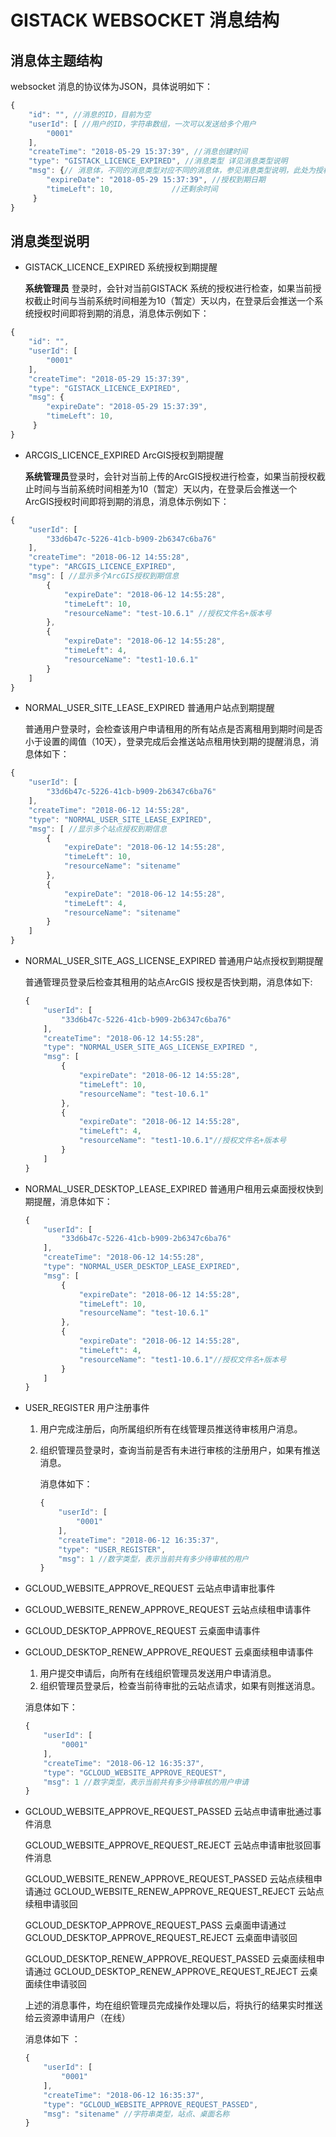 #                           GISTACK WEBSOCKET 消息结构

## 消息体主题结构

 websocket 消息的协议体为JSON，具体说明如下：

```javascript
{
    "id": "", //消息的ID，目前为空
    "userId": [ //用户的ID，字符串数组，一次可以发送给多个用户
        "0001"
    ],
    "createTime": "2018-05-29 15:37:39", //消息创建时间
    "type": "GISTACK_LICENCE_EXPIRED", //消息类型 详见消息类型说明
    "msg": {// 消息体，不同的消息类型对应不同的消息体，参见消息类型说明，此处为授权到期通知消息
        "expireDate": "2018-05-29 15:37:39", //授权到期日期
        "timeLeft": 10,             //还剩余时间
     }
}
```



## 消息类型说明

- GISTACK_LICENCE_EXPIRED     系统授权到期提醒

  **系统管理员** 登录时，会针对当前GISTACK 系统的授权进行检查，如果当前授权截止时间与当前系统时间相差为10（暂定）天以内，在登录后会推送一个系统授权时间即将到期的消息，消息体示例如下：

```javascript
{
    "id": "",
    "userId": [
        "0001"
    ],
    "createTime": "2018-05-29 15:37:39",
    "type": "GISTACK_LICENCE_EXPIRED",
    "msg": {
        "expireDate": "2018-05-29 15:37:39",
        "timeLeft": 10,
     }
}
```





- ARCGIS_LICENCE_EXPIRED  ArcGIS授权到期提醒

  **系统管理员**登录时，会针对当前上传的ArcGIS授权进行检查，如果当前授权截止时间与当前系统时间相差为10（暂定）天以内，在登录后会推送一个ArcGIS授权时间即将到期的消息，消息体示例如下：

```javascript
{
    "userId": [
        "33d6b47c-5226-41cb-b909-2b6347c6ba76"
    ],
    "createTime": "2018-06-12 14:55:28",
    "type": "ARCGIS_LICENCE_EXPIRED",
    "msg": [ //显示多个ArcGIS授权到期信息
        {
            "expireDate": "2018-06-12 14:55:28",
            "timeLeft": 10,
            "resourceName": "test-10.6.1" //授权文件名+版本号
        },
        {
            "expireDate": "2018-06-12 14:55:28",
            "timeLeft": 4,
            "resourceName": "test1-10.6.1"
        }
    ]
}
```

- NORMAL_USER_SITE_LEASE_EXPIRED  普通用户站点到期提醒

  普通用户登录时，会检查该用户申请租用的所有站点是否离租用到期时间是否小于设置的阈值（10天），登录完成后会推送站点租用快到期的提醒消息，消息体如下：
```javascript
{
    "userId": [
        "33d6b47c-5226-41cb-b909-2b6347c6ba76"
    ],
    "createTime": "2018-06-12 14:55:28",
    "type": "NORMAL_USER_SITE_LEASE_EXPIRED",
    "msg": [ //显示多个站点授权到期信息
        {
            "expireDate": "2018-06-12 14:55:28",
            "timeLeft": 10,
            "resourceName": "sitename"
        },
        {
            "expireDate": "2018-06-12 14:55:28",
            "timeLeft": 4,
            "resourceName": "sitename"
        }
    ]
}
```



- NORMAL_USER_SITE_AGS_LICENSE_EXPIRED  普通用户站点授权到期提醒

  普通管理员登录后检查其租用的站点ArcGIS 授权是否快到期，消息体如下:



  ```javascript
  {
      "userId": [
          "33d6b47c-5226-41cb-b909-2b6347c6ba76"
      ],
      "createTime": "2018-06-12 14:55:28",
      "type": "NORMAL_USER_SITE_AGS_LICENSE_EXPIRED ",
      "msg": [
          {
              "expireDate": "2018-06-12 14:55:28",
              "timeLeft": 10,
              "resourceName": "test-10.6.1"
          },
          {
              "expireDate": "2018-06-12 14:55:28",
              "timeLeft": 4,
              "resourceName": "test1-10.6.1"//授权文件名+版本号
          }
      ]
  }
  ```



- NORMAL_USER_DESKTOP_LEASE_EXPIRED 普通用户租用云桌面授权快到期提醒，消息体如下：

  ```javascript
  {
      "userId": [
          "33d6b47c-5226-41cb-b909-2b6347c6ba76"
      ],
      "createTime": "2018-06-12 14:55:28",
      "type": "NORMAL_USER_DESKTOP_LEASE_EXPIRED",
      "msg": [
          {
              "expireDate": "2018-06-12 14:55:28",
              "timeLeft": 10,
              "resourceName": "test-10.6.1"
          },
          {
              "expireDate": "2018-06-12 14:55:28",
              "timeLeft": 4,
              "resourceName": "test1-10.6.1"//授权文件名+版本号
          }
      ]
  }
  ```

- USER_REGISTER 用户注册事件

  1.  用户完成注册后，向所属组织所有在线管理员推送待审核用户消息。

  2. 组织管理员登录时，查询当前是否有未进行审核的注册用户，如果有推送消息。

     消息体如下：

     ```javascript
     {
         "userId": [
             "0001"
         ],
         "createTime": "2018-06-12 16:35:37",
         "type": "USER_REGISTER",
         "msg": 1 //数字类型，表示当前共有多少待审核的用户
     }
     ```



- GCLOUD_WEBSITE_APPROVE_REQUEST  云站点申请审批事件

- GCLOUD_WEBSITE_RENEW_APPROVE_REQUEST  云站点续租申请事件

- GCLOUD_DESKTOP_APPROVE_REQUEST 云桌面申请事件

- GCLOUD_DESKTOP_RENEW_APPROVE_REQUEST  云桌面续租申请事件

  1. 用户提交申请后，向所有在线组织管理员发送用户申请消息。
  2. 组织管理员登录后，检查当前待审批的云站点请求，如果有则推送消息。

  消息体如下：



  ```javascript
  {
      "userId": [
          "0001"
      ],
      "createTime": "2018-06-12 16:35:37",
      "type": "GCLOUD_WEBSITE_APPROVE_REQUEST",
      "msg": 1 //数字类型，表示当前共有多少待审核的用户申请
  }
  ```

- GCLOUD_WEBSITE_APPROVE_REQUEST_PASSED  云站点申请审批通过事件消息

  GCLOUD_WEBSITE_APPROVE_REQUEST_REJECT  云站点申请审批驳回事件消息

  GCLOUD_WEBSITE_RENEW_APPROVE_REQUEST_PASSED 云站点续租申请通过
  GCLOUD_WEBSITE_RENEW_APPROVE_REQUEST_REJECT 云站点续租申请驳回

  GCLOUD_DESKTOP_APPROVE_REQUEST_PASS 云桌面申请通过
  GCLOUD_DESKTOP_APPROVE_REQUEST_REJECT 云桌面申请驳回

  GCLOUD_DESKTOP_RENEW_APPROVE_REQUEST_PASSED 云桌面续租申请通过
   GCLOUD_DESKTOP_RENEW_APPROVE_REQUEST_REJECT 云桌面续住申请驳回

  上述的消息事件，均在组织管理员完成操作处理以后，将执行的结果实时推送给云资源申请用户（在线）

  消息体如下 ：



  ```javascript
  {
      "userId": [
          "0001"
      ],
      "createTime": "2018-06-12 16:35:37",
      "type": "GCLOUD_WEBSITE_APPROVE_REQUEST_PASSED",
      "msg": "sitename" //字符串类型，站点、桌面名称
  }
  ```

